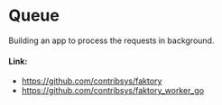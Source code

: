 Queue
=====

Building an app to process the requests in background.

#### Link:

* https://github.com/contribsys/faktory
* https://github.com/contribsys/faktory_worker_go
